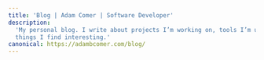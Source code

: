 ```yaml
---
title: 'Blog | Adam Comer | Software Developer'
description:
  'My personal blog. I write about projects I’m working on, tools I’m using, and
  things I find interesting.'
canonical: https://adambcomer.com/blog/
---
```

